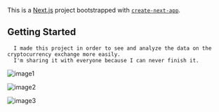 This is a [Next.js](https://nextjs.org/) project bootstrapped with [`create-next-app`](https://github.com/vercel/next.js/tree/canary/packages/create-next-app).

## Getting Started

```
  I made this project in order to see and analyze the data on the cryptocurrency exchange more easily.
  I'm sharing it with everyone because I can never finish it.
```
![image1](https://user-images.githubusercontent.com/36895904/123857026-77669f00-d92a-11eb-852c-1cbea250a606.png)

![image2](https://user-images.githubusercontent.com/36895904/123857049-82213400-d92a-11eb-8389-cf84477e48b8.png)

![image3](https://user-images.githubusercontent.com/36895904/123857064-86e5e800-d92a-11eb-9a15-744a99f5ba47.png)


